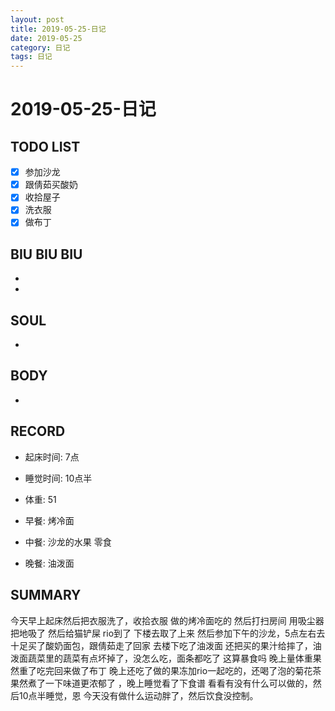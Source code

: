 ```yaml
---
layout: post
title: 2019-05-25-日记
date: 2019-05-25
category: 日记
tags: 日记
---
```

# 2019-05-25-日记
## TODO LIST
- [x] 参加沙龙
- [x] 跟倩茹买酸奶
- [x] 收拾屋子
- [x] 洗衣服
- [x] 做布丁
 
## BIU BIU BIU
- 
- 
 
## SOUL
- 
 
## BODY
- 
 
## RECORD
- 起床时间:  7点
- 睡觉时间:  10点半
 
- 体重:  51
 
- 早餐:  烤冷面
- 中餐:  沙龙的水果 零食
- 晚餐:  油泼面
 
## SUMMARY
 
 今天早上起床然后把衣服洗了，收拾衣服  做的烤冷面吃的 然后打扫房间 用吸尘器把地吸了 然后给猫铲屎 rio到了 下楼去取了上来 然后参加下午的沙龙，5点左右去十足买了酸奶面包，跟倩茹走了回家 去楼下吃了油泼面 还把买的果汁给摔了，油泼面蔬菜里的蔬菜有点坏掉了，没怎么吃，面条都吃了 这算暴食吗 晚上量体重果然重了吃完回来做了布丁 晚上还吃了做的果冻加rio一起吃的，还喝了泡的菊花茶 果然煮了一下味道更浓郁了 ，晚上睡觉看了下食谱 看看有没有什么可以做的，然后10点半睡觉，恩 今天没有做什么运动胖了，然后饮食没控制。
